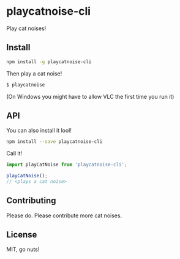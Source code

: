 # playcatnoise-cli

Play cat noises!

## Install

```sh
npm install -g playcatnoise-cli
```

Then play a cat noise!

```sh
$ playcatnoise
```

(On Windows you might have to allow VLC the first time you run it)

## API

You can also install it lool!

```sh
npm install --save playcatnoise-cli
```

Call it!

```js
import playCatNoise from 'playcatnoise-cli';

playCatNoise();
// <plays a cat noise>
```

## Contributing

Please do. Please contribute more cat noises.

## License

MIT, go nuts!

